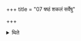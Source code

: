 +++
title = "07 षष्ठं शकलं सर्वेषु"

+++

<details><summary>थिते</summary>

षष्ठं शकलं सर्वेषु लेपेष्वक्त्वानन्व्रीक्षमाण उदञ्चं निरस्यति रुद्राय रुद्रहोत्रे स्वाहेति ७
</details>
